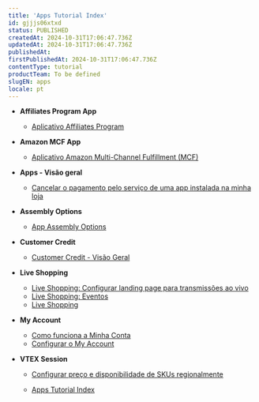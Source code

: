 ```yaml
---
title: 'Apps Tutorial Index'
id: gjjjs06xtxd
status: PUBLISHED
createdAt: 2024-10-31T17:06:47.736Z
updatedAt: 2024-10-31T17:06:47.736Z
publishedAt: 
firstPublishedAt: 2024-10-31T17:06:47.736Z
contentType: tutorial
productTeam: To be defined
slugEN: apps
locale: pt
---
```


- **Affiliates Program App**

  - [Aplicativo Affiliates Program](pt/docs/tutorial/aplicativo-affiliates-program)


- **Amazon MCF App**

  - [Aplicativo Amazon Multi-Channel Fulfillment (MCF)](pt/docs/tutorial/aplicativo-amazon-multi-channel-fulfillment-mcf)


- **Apps - Visão geral**

  - [Cancelar o pagamento pelo serviço de uma app instalada na minha loja](pt/docs/tutorial/cancelar-o-pagamento-pelo-servico-de-uma-app-instalada-na-minha-loja)


- **Assembly Options**

  - [App Assembly Options](pt/docs/tutorial/app-assembly-options)


- **Customer Credit**

  - [Customer Credit - Visão Geral](pt/docs/tutorial/customer-credit-visao-geral)


- **Live Shopping**

  - [Live Shopping: Configurar landing page para transmissões ao vivo](pt/docs/tutorial/live-shopping-configurar-landing-page-para-transmissoes-ao-vivo)
  - [Live Shopping: Eventos](pt/docs/tutorial/live-shopping-eventos)
  - [Live Shopping](pt/docs/tutorial/live-shopping)


- **My Account**

  - [Como funciona a Minha Conta](pt/docs/tutorial/como-funciona-a-minha-conta)
  - [Configurar o My Account](pt/docs/tutorial/configurar-o-my-account)


- **VTEX Session**

  - [Configurar preço e disponibilidade de SKUs regionalmente](pt/docs/tutorial/configurar-preco-e-disponibilidade-de-skus-por-region)


  - [Apps Tutorial Index](pt/docs/tutorial/index-pt-tutorial-apps)

